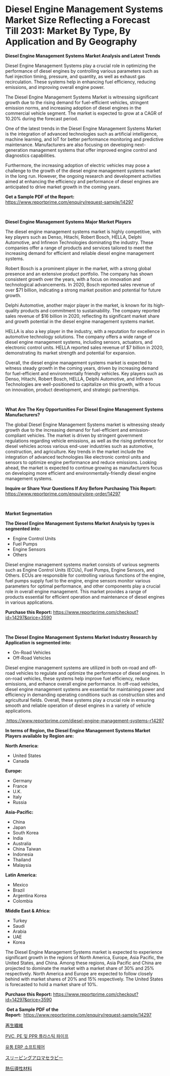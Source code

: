 <p><h1>Diesel Engine Management Systems Market Size Reflecting a Forecast Till 2031: Market By Type, By Application and By Geography</h1></p><p><strong>Diesel Engine Management Systems Market Analysis and Latest Trends</strong></p>
<p><p>Diesel Engine Management Systems play a crucial role in optimizing the performance of diesel engines by controlling various parameters such as fuel injection timing, pressure, and quantity, as well as exhaust gas recirculation. These systems help in enhancing fuel efficiency, reducing emissions, and improving overall engine power.</p><p>The Diesel Engine Management Systems Market is witnessing significant growth due to the rising demand for fuel-efficient vehicles, stringent emission norms, and increasing adoption of diesel engines in the commercial vehicle segment. The market is expected to grow at a CAGR of 10.20% during the forecast period.</p><p>One of the latest trends in the Diesel Engine Management Systems Market is the integration of advanced technologies such as artificial intelligence, machine learning, and IoT for better performance monitoring and predictive maintenance. Manufacturers are also focusing on developing next-generation management systems that offer improved engine control and diagnostics capabilities.</p><p>Furthermore, the increasing adoption of electric vehicles may pose a challenge to the growth of the diesel engine management systems market in the long run. However, the ongoing research and development activities aimed at enhancing the efficiency and performance of diesel engines are anticipated to drive market growth in the coming years.</p></p>
<p><strong>Get a Sample PDF of the Report:&nbsp;</strong> <a href="https://www.reportprime.com/enquiry/request-sample/14297">https://www.reportprime.com/enquiry/request-sample/14297</a></p>
<p>&nbsp;</p>
<p><strong>Diesel Engine Management Systems Major Market Players</strong></p>
<p><p>The diesel engine management systems market is highly competitive, with key players such as Denso, Hitachi, Robert Bosch, HELLA, Delphi Automotive, and Infineon Technologies dominating the industry. These companies offer a range of products and services tailored to meet the increasing demand for efficient and reliable diesel engine management systems.</p><p>Robert Bosch is a prominent player in the market, with a strong global presence and an extensive product portfolio. The company has shown consistent growth over the years, with a focus on innovation and technological advancements. In 2020, Bosch reported sales revenue of over $71 billion, indicating a strong market position and potential for future growth.</p><p>Delphi Automotive, another major player in the market, is known for its high-quality products and commitment to sustainability. The company reported sales revenue of $16 billion in 2020, reflecting its significant market share and growth potential in the diesel engine management systems market.</p><p>HELLA is also a key player in the industry, with a reputation for excellence in automotive technology solutions. The company offers a wide range of diesel engine management systems, including sensors, actuators, and electronic control units. HELLA reported sales revenue of $7 billion in 2020, demonstrating its market strength and potential for expansion.</p><p>Overall, the diesel engine management systems market is expected to witness steady growth in the coming years, driven by increasing demand for fuel-efficient and environmentally friendly vehicles. Key players such as Denso, Hitachi, Robert Bosch, HELLA, Delphi Automotive, and Infineon Technologies are well-positioned to capitalize on this growth, with a focus on innovation, product development, and strategic partnerships.</p></p>
<p>&nbsp;</p>
<p><strong>What Are The Key Opportunities For Diesel Engine Management Systems Manufacturers?</strong></p>
<p><p>The global Diesel Engine Management Systems market is witnessing steady growth due to the increasing demand for fuel-efficient and emission-compliant vehicles. The market is driven by stringent government regulations regarding vehicle emissions, as well as the rising preference for diesel vehicles across various end-user industries such as automotive, construction, and agriculture. Key trends in the market include the integration of advanced technologies like electronic control units and sensors to optimize engine performance and reduce emissions. Looking ahead, the market is expected to continue growing as manufacturers focus on developing more efficient and environmentally-friendly diesel engine management systems.</p></p>
<p><strong>Inquire or Share Your Questions If Any Before Purchasing This Report:</strong> <a href="https://www.reportprime.com/enquiry/pre-order/14297">https://www.reportprime.com/enquiry/pre-order/14297</a></p>
<p>&nbsp;</p>
<p><strong>Market Segmentation</strong></p>
<p><strong>The Diesel Engine Management Systems Market Analysis by types is segmented into:</strong></p>
<p><ul><li>Engine Control Units</li><li>Fuel Pumps</li><li>Engine Sensors</li><li>Others</li></ul></p>
<p><p>Diesel engine management systems market consists of various segments such as Engine Control Units (ECUs), Fuel Pumps, Engine Sensors, and Others. ECUs are responsible for controlling various functions of the engine, fuel pumps supply fuel to the engine, engine sensors monitor various parameters for optimal performance, and other components play a crucial role in overall engine management. This market provides a range of products essential for efficient operation and maintenance of diesel engines in various applications.</p></p>
<p><strong>Purchase this Report:&nbsp;</strong><a href="https://www.reportprime.com/checkout?id=14297&price=3590">https://www.reportprime.com/checkout?id=14297&price=3590</a></p>
<p>&nbsp;</p>
<p><strong>The Diesel Engine Management Systems Market Industry Research by Application is segmented into:</strong></p>
<p><ul><li>On-Road Vehicles</li><li>Off-Road Vehicles</li></ul></p>
<p><p>Diesel engine management systems are utilized in both on-road and off-road vehicles to regulate and optimize the performance of diesel engines. In on-road vehicles, these systems help improve fuel efficiency, reduce emissions, and enhance overall engine performance. In off-road vehicles, diesel engine management systems are essential for maintaining power and efficiency in demanding operating conditions such as construction sites and agricultural fields. Overall, these systems play a crucial role in ensuring smooth and reliable operation of diesel engines in a variety of vehicle applications.</p></p>
<p><a href="https://www.reportprime.com/diesel-engine-management-systems-r14297">&nbsp;https://www.reportprime.com/diesel-engine-management-systems-r14297</a></p>
<p><strong>In terms of Region, the Diesel Engine Management Systems Market Players available by Region are:</strong></p>
<p>
    <p> <strong> North America: </strong>
        <ul>
            <li>United States</li>
            <li>Canada</li>
        </ul>
        </p> 
    <p> <strong> Europe: </strong>
        <ul>
            <li>Germany</li>
            <li>France</li>
            <li>U.K.</li>
            <li>Italy</li>
            <li>Russia</li>
        </ul>
        </p> 
    <p> <strong> Asia-Pacific: </strong>
        <ul>
            <li>China</li>
            <li>Japan</li>
            <li>South Korea</li>
            <li>India</li>
            <li>Australia</li>
            <li>China Taiwan</li>
            <li>Indonesia</li>
            <li>Thailand</li>
            <li>Malaysia</li>
        </ul>
        </p> 
    <p> <strong> Latin America: </strong>
        <ul>
            <li>Mexico</li>
            <li>Brazil</li>
            <li>Argentina Korea</li>
            <li>Colombia</li>
        </ul>
        </p> 
    <p> <strong> Middle East & Africa: </strong>
        <ul>
            <li>Turkey</li>
            <li>Saudi</li>
            <li>Arabia</li>
            <li>UAE</li>
            <li>Korea</li>
        </ul>
    </p>
    </p>
<p><p>The Diesel Engine Management Systems market is expected to experience significant growth in the regions of North America, Europe, Asia Pacific, the United States, and China. Among these regions, Asia Pacific and China are projected to dominate the market with a market share of 30% and 25% respectively. North America and Europe are expected to follow closely behind with market shares of 20% and 15% respectively. The United States is forecasted to hold a market share of 10%.</p></p>
<p><strong>Purchase this Report: </strong><a href="https://www.reportprime.com/checkout?id=14297&price=3590">https://www.reportprime.com/checkout?id=14297&price=3590</a></p>
<p>&nbsp;<strong>Get a Sample PDF of the Report:&nbsp;&nbsp;</strong><a href="https://www.reportprime.com/enquiry/request-sample/14297">https://www.reportprime.com/enquiry/request-sample/14297</a></p>
<p><strong></strong></p>
<p><p><a href="https://github.com/SantosDicki04/Market-Research-Report-List-1/blob/main/912952325270.md">再生繊維</a></p><p><a href="https://medium.com/@edaunhshhs/pvc-pe-%EB%B0%8F-ppr-%ED%94%8C%EB%9D%BC%EC%8A%A4%ED%8B%B1-%ED%8C%8C%EC%9D%B4%ED%94%84-%EC%8B%9C%EC%9E%A5-%EA%B7%9C%EB%AA%A8-%EB%B0%8F-%EC%8B%9C%EC%9E%A5-%EB%8F%99%ED%96%A5-%EC%99%84%EC%A0%84%ED%95%9C-%EC%82%B0%EC%97%85-%EA%B0%9C%EC%9A%94-2024-2031-0358f8c00b88">PVC, PE 및 PPR 플라스틱 파이프</a></p><p><a href="https://medium.com/@cezarymarciniak2022/%EC%9C%A0%ED%86%B5-erp-%EC%86%8C%ED%94%84%ED%8A%B8%EC%9B%A8%EC%96%B4-%EC%8B%9C%EC%9E%A5%EC%9D%80-%EC%8B%9C%EC%9E%A5-%EC%A0%90%EC%9C%A0%EC%9C%A8-%ED%81%AC%EA%B8%B0-%EB%B0%8F-2031%EB%85%84%EA%B9%8C%EC%A7%80%EC%9D%98-%EC%98%88%EC%83%81-%EC%98%88%EC%B8%A1%EC%97%90-%EC%B4%88%EC%A0%90%EC%9D%84-%EB%A7%9E%EC%B6%A5%EB%8B%88%EB%8B%A4-62b7eaed8ec7">유통 ERP 소프트웨어</a></p><p><a href="https://medium.com/@rocklobster885/%E7%9C%A0%E3%82%8B%E3%82%A2%E3%83%AD%E3%83%9E%E3%82%BB%E3%83%A9%E3%83%94%E3%83%BC%E3%81%AE%E5%B8%82%E5%A0%B4%E5%88%86%E6%9E%90-%E3%81%9D%E3%81%AEcagr-%E5%B8%82%E5%A0%B4%E3%82%BB%E3%82%B0%E3%83%A1%E3%83%B3%E3%83%86%E3%83%BC%E3%82%B7%E3%83%A7%E3%83%B3-%E3%81%8A%E3%82%88%E3%81%B3%E3%82%B0%E3%83%AD%E3%83%BC%E3%83%90%E3%83%AB%E7%94%A3%E6%A5%AD%E6%A6%82%E8%A6%81-5d274ad0c644">スリーピングアロマセラピー</a></p><p><a href="https://medium.com/@roberts65david/%E7%86%B1%E4%BC%9D%E5%B0%8E%E6%9D%90%E6%96%99%E5%B8%82%E5%A0%B4%E3%81%AE%E8%A6%8F%E6%A8%A1-%E5%B8%82%E5%A0%B4%E5%8B%95%E5%90%91%E3%81%A8%E5%B8%82%E5%A0%B4%E4%BA%88%E6%B8%AC-2024%E5%B9%B4-2031%E5%B9%B4-25249497be3e">熱伝導性材料</a></p></p>